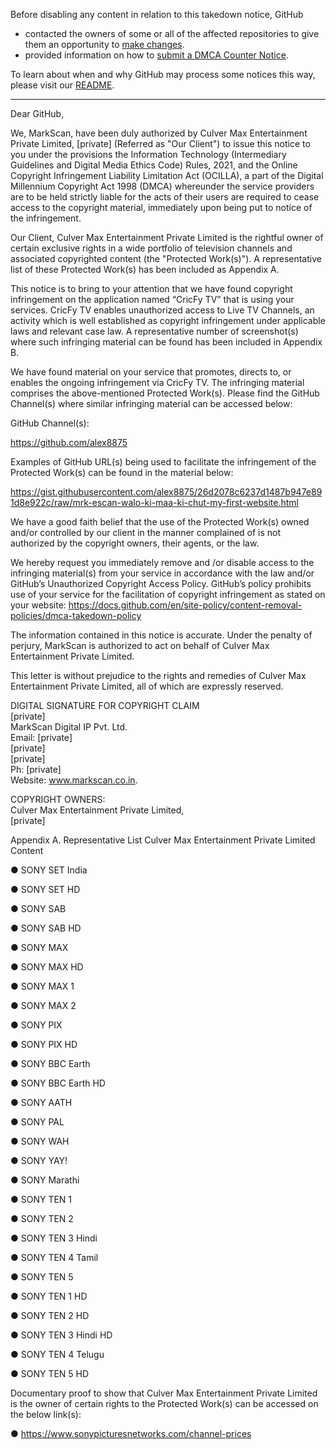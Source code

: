 Before disabling any content in relation to this takedown notice, GitHub
- contacted the owners of some or all of the affected repositories to give them an opportunity to [make changes](https://docs.github.com/en/github/site-policy/dmca-takedown-policy#a-how-does-this-actually-work).
- provided information on how to [submit a DMCA Counter Notice](https://docs.github.com/en/articles/guide-to-submitting-a-dmca-counter-notice).

To learn about when and why GitHub may process some notices this way, please visit our [README](https://github.com/github/dmca/blob/master/README.md#anatomy-of-a-takedown-notice).

---

Dear GitHub,

We, MarkScan, have been duly authorized by Culver Max Entertainment Private Limited, [private] (Referred as "Our Client") to issue this notice to you under the provisions the Information Technology (Intermediary Guidelines and Digital Media Ethics Code) Rules, 2021, and the Online Copyright Infringement Liability Limitation Act (OCILLA), a part of the Digital Millennium Copyright Act 1998 (DMCA) whereunder the service providers are to be held strictly liable for the acts of their users are required to cease access to the copyright material, immediately upon being put to notice of the infringement.

Our Client, Culver Max Entertainment Private Limited is the rightful owner of certain exclusive rights in a wide portfolio of television channels and associated copyrighted content (the "Protected Work(s)"). A representative list of these Protected Work(s) has been included as Appendix A.

This notice is to bring to your attention that we have found copyright infringement on the application named “CricFy TV” that is using your services. CricFy TV enables unauthorized access to Live TV Channels, an activity which is well established as copyright infringement under applicable laws and relevant case law. A representative number of screenshot(s) where such infringing material can be found has been included in Appendix B.

We have found material on your service that promotes, directs to, or enables the ongoing infringement via CricFy TV. The infringing material comprises the above-mentioned Protected Work(s). Please find the GitHub Channel(s) where similar infringing material can be accessed below:

GitHub Channel(s):

https://github.com/alex8875

Examples of GitHub URL(s) being used to facilitate the infringement of the Protected Work(s) can be found in the material below:

https://gist.githubusercontent.com/alex8875/26d2078c6237d1487b947e891d8e922c/raw/mrk-escan-walo-ki-maa-ki-chut-my-first-website.html

We have a good faith belief that the use of the Protected Work(s) owned and/or controlled by our client in the manner complained of is not authorized by the copyright owners, their agents, or the law.

We hereby request you immediately remove and /or disable access to the infringing material(s) from your service in accordance with the law and/or GitHub’s Unauthorized Copyright Access Policy. GitHub’s policy prohibits use of your service for the facilitation of copyright infringement as stated on your website: https://docs.github.com/en/site-policy/content-removal-policies/dmca-takedown-policy

The information contained in this notice is accurate. Under the penalty of perjury, MarkScan is authorized to act on behalf of Culver Max Entertainment Private Limited.

This letter is without prejudice to the rights and remedies of Culver Max Entertainment Private Limited, all of which are expressly reserved.

DIGITAL SIGNATURE FOR COPYRIGHT CLAIM  
[private]  
MarkScan Digital IP Pvt. Ltd.  
Email: [private]  
[private]  
[private]  
Ph: [private]  
Website: www.markscan.co.in.

COPYRIGHT OWNERS:  
Culver Max Entertainment Private Limited,  
[private]  

Appendix A. Representative List Culver Max Entertainment Private Limited Content

●       SONY SET India

●       SONY SET HD

●       SONY SAB

●       SONY SAB HD

●       SONY MAX

●       SONY MAX HD

●       SONY MAX 1

●       SONY MAX 2

●       SONY PIX

●       SONY PIX HD

●       SONY BBC Earth

●       SONY BBC Earth HD

●       SONY AATH

●       SONY PAL

●       SONY WAH

●       SONY YAY!

●       SONY Marathi

●       SONY TEN 1

●       SONY TEN 2

●       SONY TEN 3 Hindi

●       SONY TEN 4 Tamil

●       SONY TEN 5

●       SONY TEN 1 HD

●       SONY TEN 2 HD

●       SONY TEN 3 Hindi HD

●       SONY TEN 4 Telugu

●       SONY TEN 5 HD

Documentary proof to show that Culver Max Entertainment Private Limited is the owner of certain rights to the Protected Work(s) can be accessed on the below link(s):

●       https://www.sonypicturesnetworks.com/channel-prices
